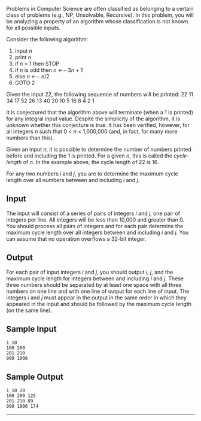 Problems in Computer Science are often classified as belonging to a certain class of problems (e.g., NP, Unsolvable, Recursive). In this problem, you will be analyzing a property of an algorithm whose classification is not known for all possible inputs.

Consider the following algorithm:
1. input *n*
2. print *n*
3. if *n* = 1 then STOP
4. if *n* is odd then *n* ←− 3*n* + 1
5. else *n* ←− *n*/2
6. GOTO 2

Given the input 22, the following sequence of numbers will be printed:
22 11 34 17 52 26 13 40 20 10 5 16 8 4 2 1

It is conjectured that the algorithm above will terminate (when a 1 is printed) for any integral input value. Despite the simplicity of the algorithm, it is unknown whether this conjecture is true. It has been verified, however, for all integers *n* such that 0 < *n* < 1,000,000 (and, in fact, for many more numbers than this).

Given an input *n*, it is possible to determine the number of numbers printed before and including the 1 is printed. For a given *n*, this is called the *cycle-length* of *n*. In the example above, the cycle length of 22 is 16.

For any two numbers *i* and *j*, you are to determine the maximum cycle length over all numbers between and including *i* and *j*.

## Input

The input will consist of a series of pairs of integers *i* and *j*, one pair of integers per line. All integers will be less than 10,000 and greater than 0.
You should process all pairs of integers and for each pair determine the maximum cycle length over all integers between and including *i* and *j*.
You can assume that no operation overflows a 32-bit integer.

## Output

For each pair of input integers *i* and *j*, you should output *i*, *j*, and the maximum cycle length for integers between and including *i* and *j*. These three numbers should be separated by at least one space with all three numbers on one line and with one line of output for each line of input. The integers *i* and *j* must appear in the output in the same order in which they appeared in the input and should be followed by the maximum cycle length (on the same line).

## Sample Input

```
1 10
100 200
201 210
900 1000
```

## Sample Output

```
1 10 20
100 200 125
201 210 89
900 1000 174
```

***
